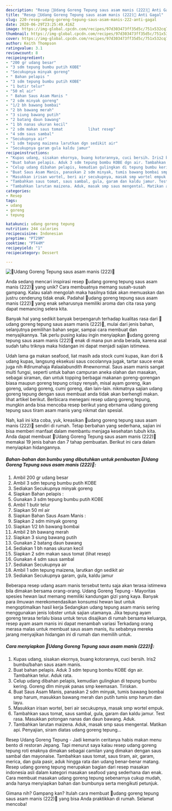 ```yaml
---
description: "Resep 🦐Udang Goreng Tepung saus asam manis (222)🦐 Anti Gagal"
title: "Resep 🦐Udang Goreng Tepung saus asam manis (222)🦐 Anti Gagal"
slug: 220-resep-udang-goreng-tepung-saus-asam-manis-222-anti-gagal
date: 2020-06-29T23:25:49.416Z
image: https://img-global.cpcdn.com/recipes/97d303473ff35d5c/751x532cq70/🦐udang-goreng-tepung-saus-asam-manis-222🦐-foto-resep-utama.jpg
thumbnail: https://img-global.cpcdn.com/recipes/97d303473ff35d5c/751x532cq70/🦐udang-goreng-tepung-saus-asam-manis-222🦐-foto-resep-utama.jpg
cover: https://img-global.cpcdn.com/recipes/97d303473ff35d5c/751x532cq70/🦐udang-goreng-tepung-saus-asam-manis-222🦐-foto-resep-utama.jpg
author: Keith Thompson
ratingvalue: 3.1
reviewcount: 8
recipeingredient:
- "200 gr udang besar"
- "3 sdm tepung bumbu putih KOBE"
- "Secukupnya minyak goreng"
- " Bahan pelapis "
- "3 sdm tepung bumbu putih KOBE"
- "1 butir telur"
- "50 ml air"
- " Bahan Saus Asam Manis "
- "2 sdm minyak goreng"
- "1/2 bh bawang bombai"
- "2 bh bawang merah"
- "3 siung bawang putih"
- "2 batang daun bawang"
- "1 bh nanas ukuran kecil"
- "2 sdm makan saus tomat           lihat resep"
- "4 sdm saus sambal"
- "Secukupnya air"
- "1 sdm tepung maizena larutkan dgn sedikit air"
- "Secukupnya garam gula kaldu jamur"
recipeinstructions:
- "Kupas udang, sisakan ekornya, buang kotorannya, cuci bersih. Iris2 bumbu/bahan saus asam manis."
- "Buat bahan pelapis. Aduk 3 sdm tepung bombu KOBE dgn air. Tambahkan telur. Aduk rata."
- "Celup udang dibahan pelapis, kemudian gulingkan di tepung bumbu kering. Goreng dlm minyak panas smp keemasan. Tiriskan."
- "Buat Saus Asam Manis, panaskan 2 sdm minyak, tumis bawang bombai smp harum, masukkan bawang merah dan putih tumis smp harum dan layu."
- "Masukkan irisan wortel, beri air secukupnya, masak smp wortel empuk."
- "Tambahkan saus tomat, saus sambal, gula, garam dan kaldu jamur. Test rasa. Masukkan potongan nanas dan daun bawang. Aduk."
- "Tambahkan larutan maizena. Aduk, masak smp saus mengental. Matikan api. Penyajian, siram diatas udang goreng tepung..."
categories:
- Resep
tags:
- udang
- goreng
- tepung

katakunci: udang goreng tepung 
nutrition: 244 calories
recipecuisine: Indonesian
preptime: "PT29M"
cooktime: "PT44M"
recipeyield: "1"
recipecategory: Dessert

---
```



![🦐Udang Goreng Tepung saus asam manis (222)🦐](https://img-global.cpcdn.com/recipes/97d303473ff35d5c/751x532cq70/🦐udang-goreng-tepung-saus-asam-manis-222🦐-foto-resep-utama.jpg)

Anda sedang mencari inspirasi resep 🦐udang goreng tepung saus asam manis (222)🦐 yang unik? Cara membuatnya memang susah-susah gampang. Kalau salah mengolah maka hasilnya tidak akan memuaskan dan justru cenderung tidak enak. Padahal 🦐udang goreng tepung saus asam manis (222)🦐 yang enak seharusnya memiliki aroma dan cita rasa yang dapat memancing selera kita.

Banyak hal yang sedikit banyak berpengaruh terhadap kualitas rasa dari 🦐udang goreng tepung saus asam manis (222)🦐, mulai dari jenis bahan, selanjutnya pemilihan bahan segar, sampai cara membuat dan menyajikannya. Tak perlu pusing kalau ingin menyiapkan 🦐udang goreng tepung saus asam manis (222)🦐 enak di mana pun anda berada, karena asal sudah tahu triknya maka hidangan ini dapat menjadi sajian istimewa.

Udah lama ga makan seafood, liat masih ada stock cumi kupas, ikan dori &amp; udang kupas, langsung eksekusi saus cocolannya jugak, tartar sauce enak juga nih #dirumahaja #alaalabundith #newnormal. Saus asam manis sangat multi fungsi, seperti untuk bahan campuran aneka olahan dan masakan, sebagai siraman, dan untuk topping berbagai makanan goreng-gorengan biasa maupun goreng tepung crispy renyah, misal ayam goreng, ikan goreng, udang goreng, cumi goreng, dan lain-lain. nikmatnya sajian udang goreng tepung dengan saus membuat anda tidak akan berhengti makan. lihat artikel berikut. Berbicara menegani resep udang goreng tepung, mungkin anda bisa mencoba resep berikut yang ebrnama udang goreng tepung saus tiram asam manis yang nikmat dan spesial.


Nah, kali ini kita coba, yuk, kreasikan 🦐udang goreng tepung saus asam manis (222)🦐 sendiri di rumah. Tetap berbahan yang sederhana, sajian ini bisa memberi manfaat dalam membantu menjaga kesehatan tubuh kita. Anda dapat membuat 🦐Udang Goreng Tepung saus asam manis (222)🦐 memakai 19 jenis bahan dan 7 tahap pembuatan. Berikut ini cara dalam menyiapkan hidangannya.

<!--inarticleads1-->

##### Bahan-bahan dan bumbu yang dibutuhkan untuk pembuatan 🦐Udang Goreng Tepung saus asam manis (222)🦐:

1. Ambil 200 gr udang besar
1. Ambil 3 sdm tepung bumbu putih KOBE
1. Sediakan Secukupnya minyak goreng
1. Siapkan  Bahan pelapis :
1. Gunakan 3 sdm tepung bumbu putih KOBE
1. Ambil 1 butir telur
1. Siapkan 50 ml air
1. Siapkan  Bahan Saus Asam Manis :
1. Siapkan 2 sdm minyak goreng
1. Siapkan 1/2 bh bawang bombai
1. Ambil 2 bh bawang merah
1. Siapkan 3 siung bawang putih
1. Gunakan 2 batang daun bawang
1. Sediakan 1 bh nanas ukuran kecil
1. Siapkan 2 sdm makan saus tomat           (lihat resep)
1. Gunakan 4 sdm saus sambal
1. Sediakan Secukupnya air
1. Ambil 1 sdm tepung maizena, larutkan dgn sedikit air
1. Sediakan Secukupnya garam, gula, kaldu jamur


Beberapa resep udang asam manis tersebut tentu saja akan terasa istimewa bila dimakan bersama orang-orang. Udang Goreng Tepung - Mayoritas spesies hewan laut memang memiliki kandungan gizi yang kaya. Banyak para ilmuwan merekomendasikan konsumsi hewan laut untuk mengoptimalkan hasil kerja Sedangkan udang tepung asam manis sering menggunakan jenis lobster untuk sajian utamanya. Jika tepung ayam goreng terasa terlalu biasa untuk terus disajikan di rumah bersama keluarga, resep ayam asam manis ini dapat menambah variasi Terkadang orang merasa malas untuk membuat saus asam manis, itu sebabnya mereka jarang menyajikan hidangan ini di rumah dan memilih untuk. 

<!--inarticleads2-->

##### Cara menyiapkan 🦐Udang Goreng Tepung saus asam manis (222)🦐:

1. Kupas udang, sisakan ekornya, buang kotorannya, cuci bersih. Iris2 bumbu/bahan saus asam manis.
1. Buat bahan pelapis. Aduk 3 sdm tepung bombu KOBE dgn air. Tambahkan telur. Aduk rata.
1. Celup udang dibahan pelapis, kemudian gulingkan di tepung bumbu kering. Goreng dlm minyak panas smp keemasan. Tiriskan.
1. Buat Saus Asam Manis, panaskan 2 sdm minyak, tumis bawang bombai smp harum, masukkan bawang merah dan putih tumis smp harum dan layu.
1. Masukkan irisan wortel, beri air secukupnya, masak smp wortel empuk.
1. Tambahkan saus tomat, saus sambal, gula, garam dan kaldu jamur. Test rasa. Masukkan potongan nanas dan daun bawang. Aduk.
1. Tambahkan larutan maizena. Aduk, masak smp saus mengental. Matikan api. Penyajian, siram diatas udang goreng tepung...


Resep Udang Goreng Tepung - Jadi kemarin ceritanya habis makan menu bento di restoran Jepang. Tapi menurut saya kalau resep udang goreng tepung roti enaknya dimakan sebagai camilan yang dimakan dengan saus sambal dan mayonaise. Tambahkan saus tomat, saus tiram, air, garam, merica, dan gula pasir, aduk hingga rata dan udang benar-benar matang. Resep udang goreng tepung merupakan bagian dari resep masakan indonesia asli dalam kategori masakan seafood yang sederhana dan enak. Cara membuat masakan udang goreng tepung sebenarnya cukup mudah, anda hanya menyiapkan bahan dan bumbunya serta mengikuti petunjuk. 

Gimana nih? Gampang kan? Itulah cara membuat 🦐udang goreng tepung saus asam manis (222)🦐 yang bisa Anda praktikkan di rumah. Selamat mencoba!
